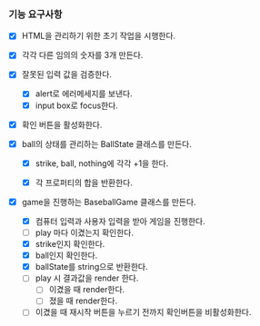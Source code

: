 ### 기능 요구사항
- [x] HTML을 관리하기 위한 초기 작업을 시행한다.
- [x] 각각 다른 임의의 숫자를 3개 만든다.
- [x] 잘못된 입력 값을 검증한다.
  - [x] alert로 에러메세지를 보낸다.
  - [x] input box로 focus한다.
- [x] 확인 버튼을 활성화한다.


- [x] ball의 상태를 관리하는 BallState 클래스를 만든다.
  - [x] strike, ball, nothing에 각각 +1을 한다.
  - [x] 각 프로퍼티의 합을 반환한다.


- [x] game을 진행하는 BaseballGame 클래스를 만든다.
  - [x] 컴퓨터 입력과 사용자 입력을 받아 게임을 진행한다.
  - [ ] play 마다 이겼는지 확인한다.
  - [x] strike인지 확인한다.
  - [x] ball인지 확인한다.
  - [x] ballState를 string으로 반환한다.
  - [ ] play 시 결과값을 render 한다.
    - [ ] 이겼을 때 render한다.
    - [ ] 졌을 때 render한다.
  - [ ] 이겼을 때 재시작 버튼을 누르기 전까지 확인버튼을 비활성화한다.